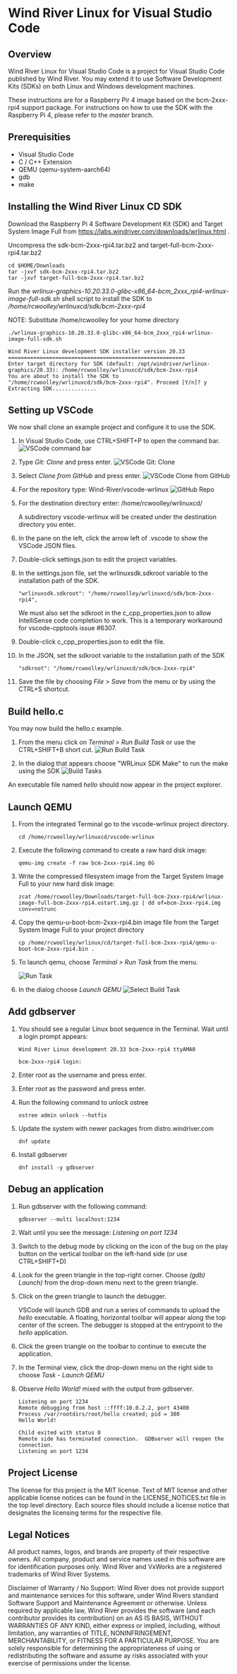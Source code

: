 # Wind River Linux for Visual Studio Code

## Overview

Wind River Linux for Visual Studio Code is a project for Visual Studio Code published by Wind River.  You may extend it to use Software Development Kits (SDKs) on both Linux and Windows development machines.

These instructions are for a Raspberry Pir 4 image based on the bcm-2xxx-rpi4 support package.  For instructions on how to use the SDK with the Raspberry Pi 4, please refer to the *master* branch.

## Prerequisities

* Visual Studio Code
* C / C++ Extension
* QEMU (qemu-system-aarch64)
* gdb
* make

## Installing the Wind River Linux CD SDK

Download the Raspberry Pi 4 Software Development Kit (SDK) and Target System Image Full from https://labs.windriver.com/downloads/wrlinux.html .

Uncompress the sdk-bcm-2xxx-rpi4.tar.bz2 and target-full-bcm-2xxx-rpi4.tar.bz2
```
cd $HOME/Downloads
tar -jxvf sdk-bcm-2xxx-rpi4.tar.bz2
tar -jxvf target-full-bcm-2xxx-rpi4.tar.bz2
```

Run the *wrlinux-graphics-10.20.33.0-glibc-x86_64-bcm_2xxx_rpi4-wrlinux-image-full-sdk.sh* shell script to install the SDK to */home/rcwoolley/wrlinuxcd/sdk/bcm-2xxx-rpi4*

NOTE: Substitute /home/rcwoolley for your home directory

```
./wrlinux-graphics-10.20.33.0-glibc-x86_64-bcm_2xxx_rpi4-wrlinux-image-full-sdk.sh

Wind River Linux development SDK installer version 20.33
========================================================
Enter target directory for SDK (default: /opt/windriver/wrlinux-graphics/20.33): /home/rcwoolley/wrlinuxcd/sdk/bcm-2xxx-rpi4
You are about to install the SDK to "/home/rcwoolley/wrlinuxcd/sdk/bcm-2xxx-rpi4". Proceed [Y/n]? y
Extracting SDK..............
```

## Setting up VSCode

We now shall clone an example project and configure it to use the SDK.

1. In Visual Studio Code, use CTRL+SHIFT+P to open the command bar. 
![VSCode command bar](./resources/commandbar.png)

2. Type *Git: Clone* and press enter.
![VSCode Git: Clone](./resources/gitclone.png)

3. Select *Clone from GitHub* and press enter.
![VSCode Clone from GitHub](./resources/clonefromgithub.png)

4. For the repository type:
   Wind-River/vscode-wrlinux
   ![GitHub Repo](./resources/githubrepo.png)

5. For the destination directory enter: /home/rcwoolley/wrlinuxcd/

   A subdirectory vscode-wrlinux will be created under the destination directory you enter.

6. In the pane on the left, click the arrow left of .vscode to show the VSCode JSON files.

7. Double-click settings.json to edit the project variables.

8. In the settings.json file, set the wrlinuxsdk.sdkroot variable to the installation path of the SDK.

   ```
   "wrlinuxsdk.sdkroot": "/home/rcwoolley/wrlinuxcd/sdk/bcm-2xxx-rpi4",
   ```

   We must also set the sdkroot in the c_cpp_properties.json to allow IntelliSense code completion to work.   This is a temporary workaround for vscode-cpptools issue #6307.

9. Double-click c_cpp_properties.json to edit the file.

10. In the JSON, set the sdkroot variable to the installation path of the SDK

    ```
    "sdkroot": "/home/rcwoolley/wrlinuxcd/sdk/bcm-2xxx-rpi4"
    ```

11. Save the file by choosing *File > Save* from the menu or by using the CTRL+S shortcut.

## Build hello.c

You may now build the hello.c example.  

1. From the menu click on *Terminal > Run Build Task* or use the CTRL+SHIFT+B short cut.
![Run Build Task](./resources/runbuildtask.png)

2. In the dialog that appears choose "WRLinux SDK Make" to run the make using the SDK
![Build Tasks](./resources/buildtasks.png)

An executable file named *hello* should now appear in the project explorer.

## Launch QEMU

1. From the integrated Terminal go to the vscode-wrlinux project directory.
   ```
   cd /home/rcwoolley/wrlinuxcd/vscode-wrlinux
   ```

2. Execute the following command to create a raw hard disk image:

   ```
   qemu-img create -f raw bcm-2xxx-rpi4.img 8G
   ```
3. Write the compressed filesystem image from the Target System Image Full to your new hard disk image:
   ```
   zcat /home/rcwoolley/Downloads/target-full-bcm-2xxx-rpi4/wrlinux-image-full-bcm-2xxx-rpi4.ustart.img.gz | dd of=bcm-2xxx-rpi4.img conv=notrunc
   ```
4. Copy the qemu-u-boot-bcm-2xxx-rpi4.bin image file from the Target System Image Full to your project directory 
   ```
   cp /home/rcwoolley/wrlinux/cd/target-full-bcm-2xxx-rpi4/qemu-u-boot-bcm-2xxx-rpi4.bin .
   ```

5. To launch qemu, choose *Terminal > Run Task* from the menu.

   ![Run Task](./resources/runtask.png)

6. In the dialog choose *Launch QEMU*
   ![Select Build Task](./resources/selecttask.png)

## Add gdbserver

1. You should see a regular Linux boot sequence in the Terminal.  Wait until a login prompt appears:

   ```
   Wind River Linux development 20.33 bcm-2xxx-rpi4 ttyAMA0

   bcm-2xxx-rpi4 login:
   ```

2. Enter *root* as the username and press enter.

3. Enter *root* as the password and press enter.

4. Run the following command to unlock ostree
   ```
   ostree admin unlock --hotfix
   ```

5. Update the system with newer packages from distro.windriver.com
   ```
   dnf update
   ```

6. Install gdbserver
   ```
   dnf install -y gdbserver
   ```

## Debug an application

1. Run gdbserver with the following command:
   ```
   gdbserver --multi localhost:1234
   ```

2. Wait until you see the message: *Listening on port 1234*

3. Switch to the debug mode by clicking on the icon of the bug on the play button on the vertical toolbar on the left-hand side (or use CTRL+SHIFT+D)

4. Look for the green triangle in the top-right corner.  Choose *(gdb) Launch)* from the drop-down menu next to the green triangle.

5. Click on the green triangle to launch the debugger.

   VSCode will launch GDB and run a series of commands to upload the *hello* executable.  A floating, horizontal toolbar will appear along the top center of the screen.  The debugger is stopped at the entrypoint to the *hello* application.

6. Click the green triangle on the toolbar to continue to execute the application.

7. In the Terminal view, click the drop-down menu on the right side to choose *Task - Launch QEMU*

8. Observe *Hello World!* mixed with the output from gdbserver.
   ```
   Listening on port 1234
   Remote debugging from host ::ffff:10.0.2.2, port 43400
   Process /var/rootdirs/root/hello created; pid = 380
   Hello World!

   Child exited with status 0
   Remote side has terminated connection.  GDBserver will reopen the connection.
   Listening on port 1234
   ```

## Project License

The license for this project is the MIT license. Text of MIT license and other applicable license notices can be found in the LICENSE_NOTICES.txt file in the top level directory. Each source files should include a license notice that designates the licensing terms for the respective file. 

## Legal Notices

All product names, logos, and brands are property of their respective owners. All company, product and service names used in this software are for identification purposes only. Wind River and VxWorks are a registered trademarks of Wind River Systems.

Disclaimer of Warranty / No Support: Wind River does not provide support and maintenance services for this software, under Wind Rivers standard Software Support and Maintenance Agreement or otherwise. Unless required by applicable law, Wind River provides the software (and each contributor provides its contribution) on an AS IS BASIS, WITHOUT WARRANTIES OF ANY KIND, either express or implied, including, without limitation, any warranties of TITLE, NONINFRINGEMENT, MERCHANTABILITY, or FITNESS FOR A PARTICULAR PURPOSE. You are solely responsible for determining the appropriateness of using or redistributing the software and assume ay risks associated with your exercise of permissions under the license.

